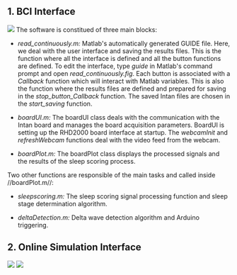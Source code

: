 ## 1. BCI Interface
![](https://user-images.githubusercontent.com/41677251/43193330-0df91334-9000-11e8-83e9-621514abfa70.PNG)
The software is constitued of three main blocks:

* _read_continuously.m:_ Matlab's automatically generated GUIDE file. Here, we deal with the user interface and saving the results files. This is the function where all the interface is defined and all the button functions are defined. To edit the interface, type _guide_ in Matlab's command prompt and open _read_continuously.fig_. Each button is associated with a _Callback_ function which will interact with Matlab variables. This is also the function where the results files are defined and prepared for saving in the _stop_button_Callback_ function. The saved Intan files are chosen in the _start_saving_ function.

* _boardUI.m:_ The boardUI class deals with the communication with the Intan board and manages the board acquisition parameters. BoardUI is setting up the RHD2000 board interface at startup. The _webcamInit_ and _refreshWebcam_ functions deal with the video feed from the webcam.

* _boardPlot.m:_ The boardPlot class displays the processed signals and the results of the sleep scoring process.

Two other functions are responsible of the main tasks and called inside //boardPlot.m//:

* _sleepscoring.m:_ The sleep scoring signal processing function and sleep stage determination algorithm.

* _deltaDetection.m:_ Delta wave detection algorithm and Arduino triggering.

## 2. Online Simulation Interface

![](https://user-images.githubusercontent.com/41677251/43524149-cb569a02-959e-11e8-8704-a132ff567805.png)
![](https://user-images.githubusercontent.com/41677251/43524489-bc1eb8f2-959f-11e8-8b52-90ca7a7f9a4c.png)